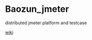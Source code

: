 # Baozun_jmeter
distributed jmeter platform and testcase

[wiki](https://github.com/mzanthem/Baozun_jmeter/wiki)
